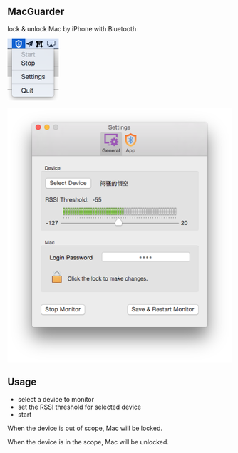 
## MacGuarder ##

lock &amp; unlock Mac by iPhone with Bluetooth


![StatusBarIcon](screenshot/icon.png)

![Settings](screenshot/Settings.png)

## Usage ##

- select a device to monitor
- set the RSSI threshold for selected device
- start

When the device is out of scope, Mac will be locked.

When the device is in the scope, Mac will be unlocked.

